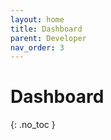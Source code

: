 ```yaml
---
layout: home
title: Dashboard
parent: Developer
nav_order: 3
---
```


<div class="sticky-gotop">
<span class="inline-icon"><i class="fa-solid fa-arrow-up"></i></span>
</div>

# Dashboard
{: .no_toc }
